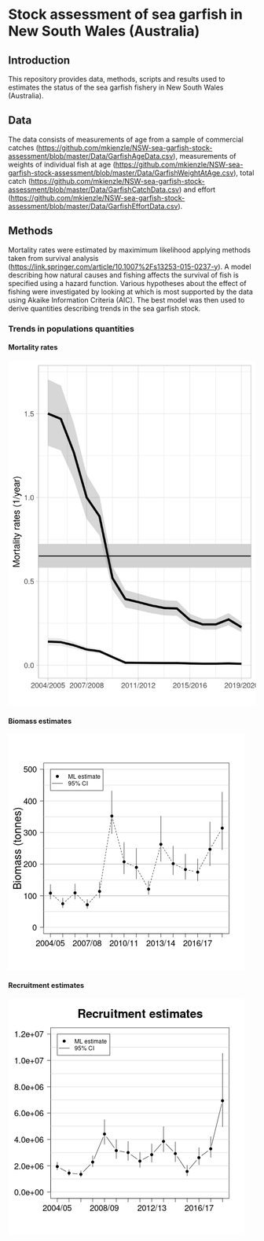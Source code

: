 # Stock assessment of sea garfish in New South Wales (Australia)

## Introduction

This repository provides data, methods, scripts and results used to estimates the status of the sea garfish fishery in New South Wales (Australia).

## Data
The data consists of measurements of age from a sample of commercial catches (https://github.com/mkienzle/NSW-sea-garfish-stock-assessment/blob/master/Data/GarfishAgeData.csv), measurements of weights of individual fish at age (https://github.com/mkienzle/NSW-sea-garfish-stock-assessment/blob/master/Data/GarfishWeightAtAge.csv), total catch (https://github.com/mkienzle/NSW-sea-garfish-stock-assessment/blob/master/Data/GarfishCatchData.csv) and effort (https://github.com/mkienzle/NSW-sea-garfish-stock-assessment/blob/master/Data/GarfishEffortData.csv).

## Methods

Mortality rates were estimated by maximimum likelihood applying methods taken from survival analysis (https://link.springer.com/article/10.1007%2Fs13253-015-0237-y). A model describing how natural causes and fishing affects the survival of fish is specified using a hazard function. Various hypotheses about the effect of fishing were investigated by looking at which is most supported by the data using Akaike Information Criteria (AIC). The best model was then used to derive quantities describing trends in the sea garfish stock.

### Trends in populations quantities

#### Mortality rates
![alt text](https://github.com/mkienzle/NSW-sea-garfish-stock-assessment/blob/master/Script/Results/Graphics/Mod2-MortalityEstimates.png)

#### Biomass estimates
![alt text](https://github.com/mkienzle/NSW-sea-garfish-stock-assessment/blob/master/Script/Results/Graphics/EstimateOfBiomass.png)

#### Recruitment estimates
![alt text](https://github.com/mkienzle/NSW-sea-garfish-stock-assessment/blob/master/Script/Results/Graphics/EstimateOfRecruitment.png)

